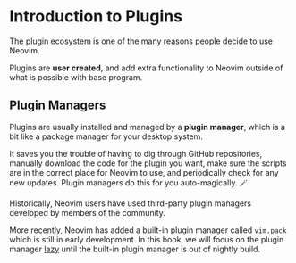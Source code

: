 # Introduction to Plugins

The plugin ecosystem is one of the many reasons people decide to use Neovim.

Plugins are **user created**, and add extra functionality to Neovim outside of what is possible with base program.

## Plugin Managers

Plugins are usually installed and managed by a **plugin manager**, which is a bit like a package manager for your desktop system.

It saves you the trouble of having to dig through GitHub repositories, manually download the code for the plugin you want, make sure the scripts are in the correct place for Neovim to use, and periodically check for any new updates. Plugin managers do this for you auto-magically. 🪄

Historically, Neovim users have used third-party plugin managers developed by members of the community. 

More recently, Neovim has added a built-in plugin manager called `vim.pack` which is still in early development. In this book, we will focus on the plugin manager [lazy](https://lazy.folke.io/) until the built-in plugin manager is out of nightly build.
